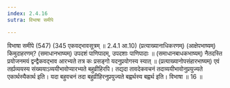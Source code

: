 ```yaml
---
index: 2.4.16
sutra: विभाषा समीपे

---
```

विभाषा समीपे (547) (345 एकवद्भावसूत्रम् ॥ 2.4.1 आ.10) (प्रत्याख्यानाधिकरणम्) (आक्षेपभाष्यम्) किमुदाहरणम्? (समाधानभाष्यम्) उपदशं पाणिपादम्, उपदशाः पाणिपादाः ॥ (समाधानबाधकभाष्यम्) नैतदस्ति प्रयोजनमयं द्वन्द्वैकवद्भाव आरभ्यते तत्र कः प्रसङ्गो यदनुप्रयोगस्य स्यात् ॥ (प्रत्याख्यानोपसंहारभाष्यम्) एवं तर्ह्यव्ययस्य संख्ययाऽव्ययीभावोप्यारभ्यते बहुव्रीहिरपि। तद्यदा तावदेकवचनं तदाव्ययीभावोनुप्रयुज्यते एकार्थस्यैकार्थ इति। यदा बहुवचनं तदा बहुव्रीहिरनुप्रयुज्यते बह्वर्थस्य बह्वर्थ इति। विभाषा ॥ 16 ॥